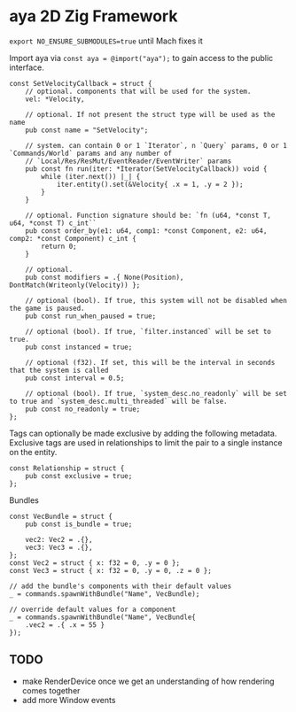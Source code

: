 # aya 2D Zig Framework

`export NO_ENSURE_SUBMODULES=true` until Mach fixes it

Import aya via `const aya = @import("aya");` to gain access to the public interface.



```zig
const SetVelocityCallback = struct {
    // optional. components that will be used for the system.
    vel: *Velocity,

    // optional. If not present the struct type will be used as the name
    pub const name = "SetVelocity";

    // system. can contain 0 or 1 `Iterator`, n `Query` params, 0 or 1 `Commands/World` params and any number of
    // `Local/Res/ResMut/EventReader/EventWriter` params
    pub const fn run(iter: *Iterator(SetVelocityCallback)) void {
        while (iter.next()) |_| {
            iter.entity().set(&Velocity{ .x = 1, .y = 2 });
        }
    }

    // optional. Function signature should be: `fn (u64, *const T, u64, *const T) c_int``
    pub const order_by(e1: u64, comp1: *const Component, e2: u64, comp2: *const Component) c_int {
        return 0;
    }

    // optional.
    pub const modifiers = .{ None(Position), DontMatch(Writeonly(Velocity)) };

    // optional (bool). If true, this system will not be disabled when the game is paused.
    pub const run_when_paused = true;

    // optional (bool). If true, `filter.instanced` will be set to true.
    pub const instanced = true;

    // optional (f32). If set, this will be the interval in seconds that the system is called
    pub const interval = 0.5;

    // optional (bool). If true, `system_desc.no_readonly` will be set to true and `system_desc.multi_threaded` will be false.
    pub const no_readonly = true;
};
```

Tags can optionally be made exclusive by adding the following metadata. Exclusive tags are used in relationships to limit the pair to a single instance on the entity.
```zig
const Relationship = struct {
    pub const exclusive = true;
};
```

Bundles
```zig
const VecBundle = struct {
    pub const is_bundle = true;

    vec2: Vec2 = .{},
    vec3: Vec3 = .{},
};
const Vec2 = struct { x: f32 = 0, .y = 0 };
const Vec3 = struct { x: f32 = 0, .y = 0, .z = 0 };

// add the bundle's components with their default values
_ = commands.spawnWithBundle("Name", VecBundle);

// override default values for a component
_ = commands.spawnWithBundle("Name", VecBundle{
    .vec2 = .{ .x = 55 }
});
```


## TODO
- make RenderDevice once we get an understanding of how rendering comes together
- add more Window events

